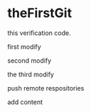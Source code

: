 # theFirstGit
this verification code.

first modify

second modify

the third modify

push remote respositories

add content

